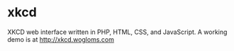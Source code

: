 xkcd
====

XKCD web interface written in PHP, HTML, CSS, and JavaScript.
A working demo is at http://xkcd.wogloms.com
